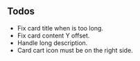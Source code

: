 ## Todos

- Fix card title when is too long.
- Fix card content Y offset.
- Handle long description.
- Card cart icon must be on the right side.
